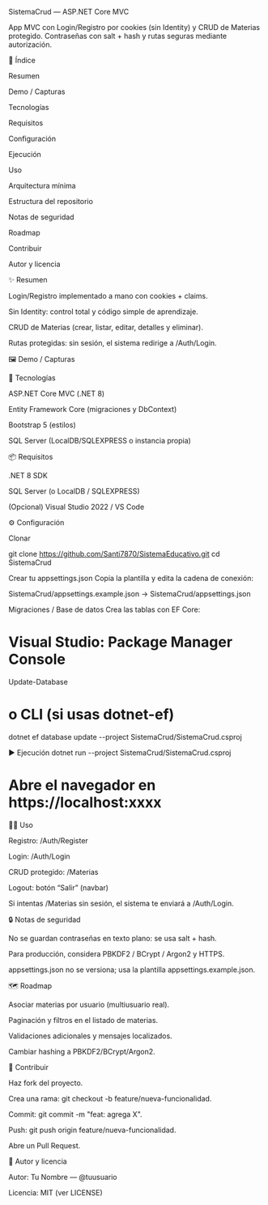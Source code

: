 SistemaCrud — ASP.NET Core MVC

App MVC con Login/Registro por cookies (sin Identity) y CRUD de Materias protegido.
Contraseñas con salt + hash y rutas seguras mediante autorización.

🧭 Índice

Resumen

Demo / Capturas

Tecnologías

Requisitos

Configuración

Ejecución

Uso

Arquitectura mínima

Estructura del repositorio

Notas de seguridad

Roadmap

Contribuir

Autor y licencia

✨ Resumen

Login/Registro implementado a mano con cookies + claims.

Sin Identity: control total y código simple de aprendizaje.

CRUD de Materias (crear, listar, editar, detalles y eliminar).

Rutas protegidas: sin sesión, el sistema redirige a /Auth/Login.

🖼️ Demo / Capturas




🧰 Tecnologías

ASP.NET Core MVC (.NET 8)

Entity Framework Core (migraciones y DbContext)

Bootstrap 5 (estilos)

SQL Server (LocalDB/SQLEXPRESS o instancia propia)

📦 Requisitos

.NET 8 SDK

SQL Server (o LocalDB / SQLEXPRESS)

(Opcional) Visual Studio 2022 / VS Code

⚙️ Configuración

Clonar

git clone https://github.com/Santi7870/SistemaEducativo.git
cd SistemaCrud


Crear tu appsettings.json
Copia la plantilla y edita la cadena de conexión:

SistemaCrud/appsettings.example.json → SistemaCrud/appsettings.json


Migraciones / Base de datos
Crea las tablas con EF Core:

# Visual Studio: Package Manager Console
Update-Database

# o CLI (si usas dotnet-ef)
dotnet ef database update --project SistemaCrud/SistemaCrud.csproj

▶️ Ejecución
dotnet run --project SistemaCrud/SistemaCrud.csproj
# Abre el navegador en https://localhost:xxxx

👩‍💻 Uso

Registro: /Auth/Register

Login: /Auth/Login

CRUD protegido: /Materias

Logout: botón “Salir” (navbar)

Si intentas /Materias sin sesión, el sistema te enviará a /Auth/Login.


🔒 Notas de seguridad

No se guardan contraseñas en texto plano: se usa salt + hash.

Para producción, considera PBKDF2 / BCrypt / Argon2 y HTTPS.

appsettings.json no se versiona; usa la plantilla appsettings.example.json.

🗺️ Roadmap

 Asociar materias por usuario (multiusuario real).

 Paginación y filtros en el listado de materias.

 Validaciones adicionales y mensajes localizados.

 Cambiar hashing a PBKDF2/BCrypt/Argon2.

🤝 Contribuir

Haz fork del proyecto.

Crea una rama: git checkout -b feature/nueva-funcionalidad.

Commit: git commit -m "feat: agrega X".

Push: git push origin feature/nueva-funcionalidad.

Abre un Pull Request.

👤 Autor y licencia

Autor: Tu Nombre — @tuusuario

Licencia: MIT (ver LICENSE)
